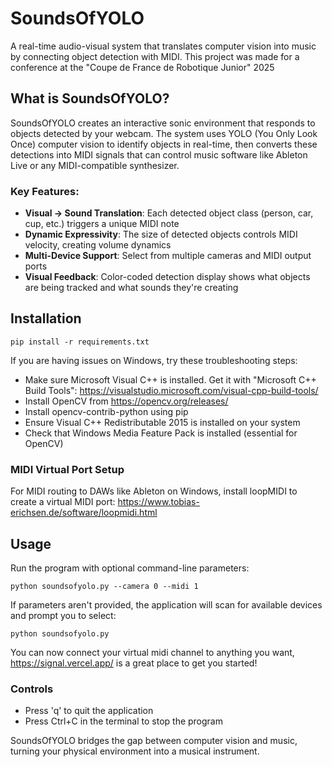 # SoundsOfYOLO

A real-time audio-visual system that translates computer vision into music by connecting object detection with MIDI.
This project was made for a conference at the "Coupe de France de Robotique Junior" 2025

## What is SoundsOfYOLO?

SoundsOfYOLO creates an interactive sonic environment that responds to objects detected by your webcam. The system uses YOLO (You Only Look Once) computer vision to identify objects in real-time, then converts these detections into MIDI signals that can control music software like Ableton Live or any MIDI-compatible synthesizer.

### Key Features:

- **Visual → Sound Translation**: Each detected object class (person, car, cup, etc.) triggers a unique MIDI note
- **Dynamic Expressivity**: The size of detected objects controls MIDI velocity, creating volume dynamics
- **Multi-Device Support**: Select from multiple cameras and MIDI output ports
- **Visual Feedback**: Color-coded detection display shows what objects are being tracked and what sounds they're creating

## Installation

```
pip install -r requirements.txt
```

If you are having issues on Windows, try these troubleshooting steps:
- Make sure Microsoft Visual C++ is installed. Get it with "Microsoft C++ Build Tools": https://visualstudio.microsoft.com/visual-cpp-build-tools/ 
- Install OpenCV from https://opencv.org/releases/
- Install opencv-contrib-python using pip
- Ensure Visual C++ Redistributable 2015 is installed on your system
- Check that Windows Media Feature Pack is installed (essential for OpenCV)

### MIDI Virtual Port Setup

For MIDI routing to DAWs like Ableton on Windows, install loopMIDI to create a virtual MIDI port:
https://www.tobias-erichsen.de/software/loopmidi.html

## Usage

Run the program with optional command-line parameters:
```
python soundsofyolo.py --camera 0 --midi 1
```

If parameters aren't provided, the application will scan for available devices and prompt you to select:
```
python soundsofyolo.py
```

You can now connect your virtual midi channel to anything you want, https://signal.vercel.app/ is a great place to get you started!

### Controls
- Press 'q' to quit the application
- Press Ctrl+C in the terminal to stop the program

SoundsOfYOLO bridges the gap between computer vision and music, turning your physical environment into a musical instrument.
